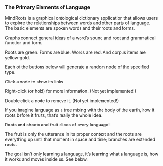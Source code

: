 ### The Primary Elements of Language

MindRoots is a graphical ontological dictionary application that allows users to explore the relationships between words and other parts of language. The basic elements are spoken words and their roots and forms.

Graphs connect general ideas of a word’s sound and root and grammatical function and form.

Roots are green.  Forms are blue.  Words are red.  And corpus items are yellow-gold.

Each of the buttons below will generate a random node of the specified type.

Click a node to show its links.  

Right-click (or hold) for more information.  (Not yet implemented!)

Double click a node to remove it.  (Not yet implemented!)

If you imagine language as a tree mixing with the body of the earth, how it roots before it fruits, that’s really the whole idea.

Roots and shoots and fruit slices of every language!

The fruit is only the utterance in its proper context and the roots are everything up until that moment in space and time; branches are extended roots.

The goal isn’t only learning a language, it’s learning what a language is, how it works and moves inside us.  See below.